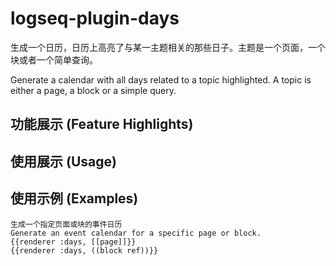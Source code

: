# logseq-plugin-days

生成一个日历，日历上高亮了与某一主题相关的那些日子。主题是一个页面，一个块或者一个简单查询。

Generate a calendar with all days related to a topic highlighted. A topic is either a page, a block or a simple query.

## 功能展示 (Feature Highlights)

## 使用展示 (Usage)

## 使用示例 (Examples)

```
生成一个指定页面或块的事件日历
Generate an event calendar for a specific page or block.
{{renderer :days, [[page]]}}
{{renderer :days, ((block ref))}}
```
